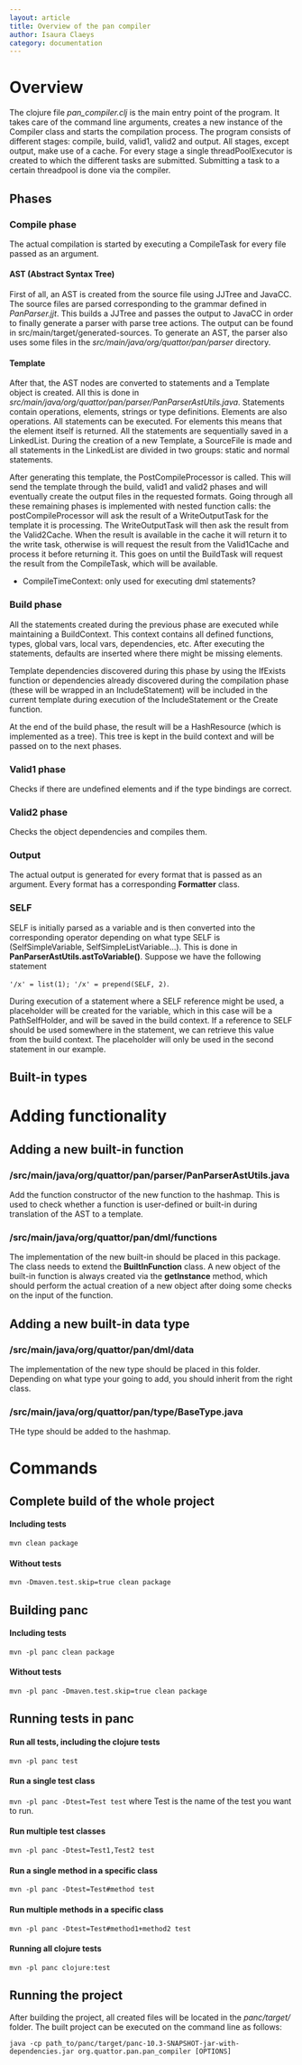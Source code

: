 ```yaml
---
layout: article
title: Overview of the pan compiler
author: Isaura Claeys
category: documentation
---
```


# Overview
The clojure file *pan_compiler.clj* is the main entry point of the program. It takes care of the
command line arguments, creates a new instance of the Compiler class and starts the compilation
process. The program consists of different stages: compile, build, valid1, valid2 and output. All
stages, except output, make use of a cache. For every stage a single threadPoolExecutor is created
to which the different tasks are submitted. Submitting a task to a certain threadpool is done via
the compiler.

## Phases
### Compile phase
The actual compilation is started by executing a CompileTask for every file passed as an argument.

#### AST (Abstract Syntax Tree)
First of all, an AST is created from the source file using JJTree and JavaCC. The source files are
parsed corresponding to the grammar defined in *PanParser.jjt*. This builds a JJTree and passes the
output to JavaCC in order to finally generate a parser with parse tree actions. The output can be
found in src/main/target/generated-sources. To generate an AST, the parser also uses some files in
the *src/main/java/org/quattor/pan/parser* directory.

#### Template
After that, the AST nodes are converted to statements and a Template object is created. All this is
done in *src/main/java/org/quattor/pan/parser/PanParserAstUtils.java*. Statements contain operations,
elements, strings or type definitions. Elements are also operations. All statements can be executed.
For elements this means that the element itself is returned. All the statements are sequentially
saved in a LinkedList. During the creation of a new Template, a SourceFile is made and all
statements in the LinkedList are divided in two groups: static and normal statements.

After generating this template, the PostCompileProcessor is called. This will send the template
through the build, valid1 and valid2 phases and will eventually create the output files in the
requested formats. Going through all these remaining phases is implemented with nested function
calls: the postCompileProcessor will ask the result of a WriteOutputTask for the template it is
processing. The WriteOutputTask will then ask the result from the Valid2Cache. When the result is
available in the cache it will return it to the write task, otherwise is will request the result
from the Valid1Cache and process it before returning it. This goes on until the BuildTask will
request the result from the CompileTask, which will be available.

+ CompileTimeContext: only used for executing dml statements?

### Build phase
All the statements created during the previous phase are executed while maintaining a BuildContext.
This context contains all defined functions, types, global vars, local vars, dependencies, etc.
After executing the statements, defaults are inserted where there might be missing elements.

Template dependencies discovered during this phase by using the IfExists function or dependencies
already discovered during the compilation phase (these will be wrapped in an IncludeStatement) will
be included in the current template during execution of the IncludeStatement or the Create function.

At the end of the build phase, the result will be a HashResource (which is implemented as a tree).
This tree is kept in the build context and will be passed on to the next phases.

### Valid1 phase
Checks if there are undefined elements and if the type bindings are correct.

### Valid2 phase
Checks the object dependencies and compiles them.

### Output
The actual output is generated for every format that is passed as an argument. Every format has a
corresponding **Formatter** class.

### SELF
SELF is initially parsed as a variable and is then converted into the corresponding operator
depending on what type SELF is (SelfSimpleVariable, SelfSimpleListVariable...). This is done in
**PanParserAstUtils.astToVariable()**. Suppose we have the following statement

 `'/x' = list(1); '/x' = prepend(SELF, 2)`.

During execution of a statement where a SELF reference might be used, a placeholder will be created
for the variable, which in this case will be a PathSelfHolder, and will be saved in the build
context. If a reference to SELF should be used somewhere in the statement, we can retrieve this value
from the build context. The placeholder will only be used in the second statement in our example.

## Built-in types


# Adding functionality

## Adding a new built-in function
### /src/main/java/org/quattor/pan/parser/PanParserAstUtils.java
Add the function constructor of the new function to the hashmap. This is used to check whether a
function is user-defined or built-in during translation of the AST to a template.

### /src/main/java/org/quattor/pan/dml/functions
The implementation of the new built-in should be placed in this package. The class needs to extend
the **BuiltInFunction** class. A new object of the built-in function is always created via the
**getInstance** method, which should perform the actual creation of a new object after doing some
checks on the input of the function.

## Adding a new built-in data type
### /src/main/java/org/quattor/pan/dml/data
The implementation of the new type should be placed in this folder. Depending on what type your
going to add, you should inherit from the right class.

### /src/main/java/org/quattor/pan/type/BaseType.java
THe type should be added to the hashmap.

# Commands
## Complete build of the whole project
#### Including tests
`mvn clean package`

#### Without tests
`mvn -Dmaven.test.skip=true clean package`

## Building panc
#### Including tests
`mvn -pl panc clean package`

#### Without tests
`mvn -pl panc -Dmaven.test.skip=true clean package`

## Running tests in panc

#### Run all tests, including the clojure tests
`mvn -pl panc test`

#### Run a single test class
`mvn -pl panc -Dtest=Test test` where Test is the name of the test you want to run.

#### Run multiple test classes
`mvn -pl panc -Dtest=Test1,Test2 test`

#### Run a single method in a specific class
`mvn -pl panc -Dtest=Test#method test`

#### Run multiple methods in a specific class
`mvn -pl panc -Dtest=Test#method1+method2 test`

#### Running all clojure tests
`mvn -pl panc clojure:test`

## Running the project
After building the project, all created files will be located in the *panc/target/* folder. The
built project can be executed on the command line as follows:

`java -cp path_to/panc/target/panc-10.3-SNAPSHOT-jar-with-dependencies.jar org.quattor.pan.pan_compiler [OPTIONS]`
